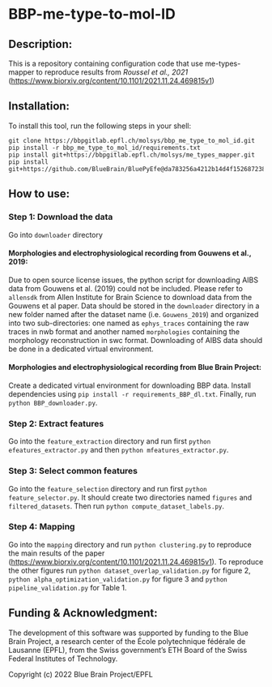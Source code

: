 # BBP-me-type-to-mol-ID

## Description:
This is a repository containing configuration code that use me-types-mapper to reproduce results from *Roussel et al., 
2021* (https://www.biorxiv.org/content/10.1101/2021.11.24.469815v1)

## Installation:

To install this tool, run the following steps in your shell:

```
git clone https://bbpgitlab.epfl.ch/molsys/bbp_me_type_to_mol_id.git
pip install -r bbp_me_type_to_mol_id/requirements.txt
pip install git+https://bbpgitlab.epfl.ch/molsys/me_types_mapper.git
pip install git+https://github.com/BlueBrain/BluePyEfe@da783256a4212b14d4f152687238754a99d1a78b
```

## How to use:

### Step 1: Download the data
Go into `downloader` directory
####  Morphologies and electrophysiological recording from Gouwens et al., 2019:
Due to open source license issues, the python script for downloading AIBS data from Gouwens et al. (2019) could not be 
included.
Please refer to `allensdk` from Allen Institute for Brain Science to download data from the Gouwens et al paper.
Data should be stored in the `downloader` directory in a new folder named after the dataset name (i.e. `Gouwens_2019`)
and organized  into two sub-directories: one named as `ephys_traces` containing the raw traces in nwb format and another
named `morphologies` containing the morphology reconstruction in swc format.
Downloading of AIBS data should be done in a dedicated virtual environment.
####  Morphologies and electrophysiological recording from Blue Brain Project:
Create a dedicated virtual environment for downloading BBP data. Install dependencies using
`pip install -r requirements_BBP_dl.txt`. Finally, run `python BBP_downloader.py`.

### Step 2: Extract features
Go into the `feature_extraction` directory and run first `python efeatures_extractor.py` 
and then `python mfeatures_extractor.py`.

### Step 3: Select common features
Go into the `feature_selection` directory and run first `python feature_selector.py`. It should create two directories named
`figures` and `filtered_datasets`. Then run `python compute_dataset_labels.py`.

### Step 4: Mapping
Go into the `mapping` directory and run `python clustering.py` to reproduce the main results of the paper 
(https://www.biorxiv.org/content/10.1101/2021.11.24.469815v1). To reproduce 
the other figures run `python dataset_overlap_validation.py` for figure 2, `python alpha_optimization_validation.py` for
figure 3 and `python pipeline_validation.py` for Table 1.

##  Funding & Acknowledgment:

The development of this software was supported by funding to the Blue Brain Project, a research center of the École polytechnique fédérale de Lausanne (EPFL), from the Swiss government’s ETH Board of the Swiss Federal Institutes of Technology.

Copyright (c) 2022 Blue Brain Project/EPFL
